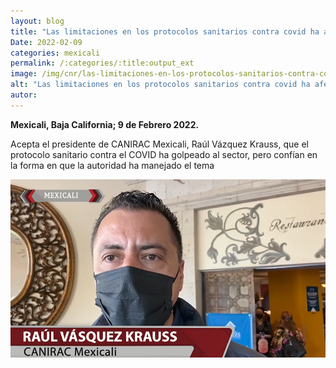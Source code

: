 ```yaml
---
layout: blog
title: "Las limitaciones en los protocolos sanitarios contra covid ha afectado al sector restaurantero"
Date: 2022-02-09
categories: mexicali
permalink: /:categories/:title:output_ext
image: /img/cnr/las-limitaciones-en-los-protocolos-sanitarios-contra-covid-ha-afectado-al-sector-restaurantero.png
alt: "Las limitaciones en los protocolos sanitarios contra covid ha afectado al sector restaurantero"
autor:
---
```


**Mexicali, Baja California; 9 de Febrero 2022.** 

Acepta el presidente de CANIRAC Mexicali, Raúl Vázquez Krauss, que el protocolo sanitario contra el COVID ha golpeado al sector, pero confían en la forma en que la autoridad ha manejado el tema

<div id="carouselExampleSlidesOnly" class="carousel slide" data-ride="carousel">
  <div class="carousel-inner">
    <div class="carousel-item active">
       <img class="d-block w-100" src="/img/cnr/las-limitaciones-en-los-protocolos-sanitarios-contra-covid-ha-afectado-al-sector-restaurantero.png" loading="lazy"  alt="Las limitaciones en los protocolos sanitarios contra covid ha afectado al sector restaurantero">
    </div>
  </div>
</div>